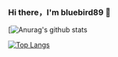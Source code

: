 ### Hi there，I'm bluebird89 👋

[![Anurag's github stats](https://github-readme-stats.vercel.app/api?username=bluebird89&show_icons=true&theme=synthwave)

[![Top Langs](https://github-readme-stats.vercel.app/api/top-langs/?username=bluebird89&layout=compact)](https://github.com/anuraghazra/github-readme-stats)

<!--
**bluebird89/bluebird89** is a ✨ _special_ ✨ repository because its `README.md` (this file) appears on your GitHub profile.

Here are some ideas to get you started:

- 🔭 I’m currently working on ...
- 🌱 I’m currently learning ...
- 👯 I’m looking to collaborate on ...
- 🤔 I’m looking for help with ...
- 💬 Ask me about ...
- 📫 How to reach me: ...
- 😄 Pronouns: ...
- ⚡ Fun fact: ...
-->
